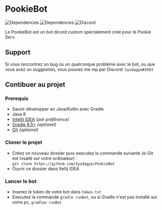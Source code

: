 # PookieBot

![Dependencies](https://img.shields.io/librariesio/github/DV8FromTheWorld/JDA?label=Discord%20JDA) ![Dependencies](https://img.shields.io/librariesio/github/stleary/JSON-java?label=org.json) ![Discord](https://img.shields.io/discord/477930947728113673?label=Pookie%20Serv)

Le PookieBot est un bot dicord custom spécialement créé pour le Pookie Serv.

## Support

Si vous rencontrez un bug ou un quelconque problème avec le bot, ou que vous avez un suggestion, vous pouvez me mp par Discord: `Syudagye#2693`

## Contibuer au projet

### Prerequis

- Savoir développer en Java/Kotlin avec Gradle
- Java 8
- [Intellij IDEA](https://www.jetbrains.com/fr-fr/idea/download/) *(par préférence)*
- [Gradle 6.5+](https://gradle.org/) *(optionel)*
- [Git](https://git-scm.com/downloads) *(optionel)*

### Cloner le projet

- Créez un nouveau dossier puis executez la commande suivante (si Git est insallé sur votre ordinateur) :\
`git clone https://github.com/Syudagye/PookieBot`
- Ouvrir ce dossier dans Itellij IDEA

### Lancer le bot

- Inserez le token de votre bot dans `token.txt`
- Executez la commande `gradle runBot`, ou si Gradle n'est pas installé sur votre pc, `gradlew runBot`


